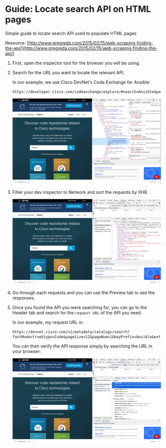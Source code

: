 # Guide: Locate search API on HTML pages

Simple guide to locate search API used to populate HTML pages

Resource: [http://www.gregreda.com/2015/02/15/web-scraping-finding-the-api/](http://www.gregreda.com/2015/02/15/web-scraping-finding-the-api/)

1. First, open the inspector tool for the browser you will be using.

2. Search for the URL you want to locate the relevant API.

    In our example, we use Cisco DevNet's Code Exchange for Ansible:

    ```
    https://developer.cisco.com/codeexchange/explore/#search=Ansible&page=1
    ```

    ![Image 1](https://github.com/angelavuong/webscraping_101/blob/master/images/webscraping-1.png)

3. Filter your dev inspector to Network and sort the requests by XHR.

    ![Image 2](https://github.com/angelavuong/webscraping_101/blob/master/images/webscraping-2.png)

4. Go through each requests and you can use the Preview tab to see the responses.

5. Once you found the API you were searching for, you can go to the Header tab and search for the ```request URL``` of the API you need.

    In our example, my request URL is:
    ```
    https://devnet.cisco.com/v1/metadata/catalogs/search?fastMode=true&type=Code&pageSize=12&pageNum=1&keyPrefix=Ansible&extended=true
    ```

    You can then verify the API response simply by searching the URL in your browser:

    ![Image 3](https://github.com/angelavuong/webscraping_101/blob/master/images/webscraping-3.png)

